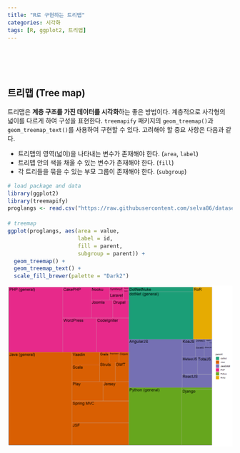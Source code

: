 ```yaml
---
title: "R로 구현하는 트리맵"
categories: 시각화
tags: [R, ggplot2, 트리맵]
---
```


<div style="margin-bottom:100px;"></div>

## 트리맵 (Tree map)

트리맵은 **계층 구조를 가진 데이터를 시각화**하는 좋은 방법이다. 계층적으로 사각형의 넓이를 다르게 하여 구성을 표현한다. `treemapify` 패키지의 `geom_treemap()`과 `geom_treemap_text()`를 사용하여 구현할 수 있다. 고려해야 할 중요 사항은 다음과 같다.

- 트리맵의 영역(넓이)을 나타내는 변수가 존재해야 한다. (`area`, `label`)
- 트리맵 안의 색을 채울 수 있는 변수가 존재해야 한다. (`fill`)
- 각 트리들을 묶을 수 있는 부모 그룹이 존재해야 한다. (`subgroup`)

```r
# load package and data
library(ggplot2)
library(treemapify)
proglangs <- read.csv("https://raw.githubusercontent.com/selva86/datasets/master/proglanguages.csv")

# treemap
ggplot(proglangs, aes(area = value, 
                      label = id,
                      fill = parent, 
                      subgroup = parent)) + 
  geom_treemap() + 
  geom_treemap_text() + 
  scale_fill_brewer(palette = "Dark2")
```

![](/public/img/2022-06-22-visualization-summary/treemap-1.png)